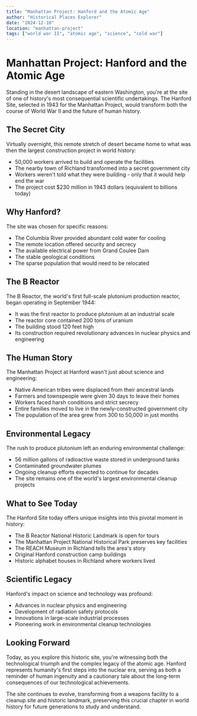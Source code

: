 ```yaml
---
title: "Manhattan Project: Hanford and the Atomic Age"
author: "Historical Places Explorer"
date: "2024-12-10"
location: "manhattan-project"
tags: ["world war II", "atomic age", "science", "cold war"]
---
```


# Manhattan Project: Hanford and the Atomic Age

Standing in the desert landscape of eastern Washington, you're at the site of one of history's most consequential scientific undertakings. The Hanford Site, selected in 1943 for the Manhattan Project, would transform both the course of World War II and the future of human history.

## The Secret City

Virtually overnight, this remote stretch of desert became home to what was then the largest construction project in world history:
- 50,000 workers arrived to build and operate the facilities
- The nearby town of Richland transformed into a secret government city
- Workers weren't told what they were building - only that it would help end the war
- The project cost $230 million in 1943 dollars (equivalent to billions today)

## Why Hanford?

The site was chosen for specific reasons:
- The Columbia River provided abundant cold water for cooling
- The remote location offered security and secrecy
- The available electrical power from Grand Coulee Dam
- The stable geological conditions
- The sparse population that would need to be relocated

## The B Reactor

The B Reactor, the world's first full-scale plutonium production reactor, began operating in September 1944:
- It was the first reactor to produce plutonium at an industrial scale
- The reactor core contained 200 tons of uranium
- The building stood 120 feet high
- Its construction required revolutionary advances in nuclear physics and engineering

## The Human Story

The Manhattan Project at Hanford wasn't just about science and engineering:
- Native American tribes were displaced from their ancestral lands
- Farmers and townspeople were given 30 days to leave their homes
- Workers faced harsh conditions and strict secrecy
- Entire families moved to live in the newly-constructed government city
- The population of the area grew from 300 to 50,000 in just months

## Environmental Legacy

The rush to produce plutonium left an enduring environmental challenge:
- 56 million gallons of radioactive waste stored in underground tanks
- Contaminated groundwater plumes
- Ongoing cleanup efforts expected to continue for decades
- The site remains one of the world's largest environmental cleanup projects

## What to See Today

The Hanford Site today offers unique insights into this pivotal moment in history:
- The B Reactor National Historic Landmark is open for tours
- The Manhattan Project National Historical Park preserves key facilities
- The REACH Museum in Richland tells the area's story
- Original Hanford construction camp buildings
- Historic alphabet houses in Richland where workers lived

## Scientific Legacy

Hanford's impact on science and technology was profound:
- Advances in nuclear physics and engineering
- Development of radiation safety protocols
- Innovations in large-scale industrial processes
- Pioneering work in environmental cleanup technologies

## Looking Forward

Today, as you explore this historic site, you're witnessing both the technological triumph and the complex legacy of the atomic age. Hanford represents humanity's first steps into the nuclear era, serving as both a reminder of human ingenuity and a cautionary tale about the long-term consequences of our technological achievements.

The site continues to evolve, transforming from a weapons facility to a cleanup site and historic landmark, preserving this crucial chapter in world history for future generations to study and understand.